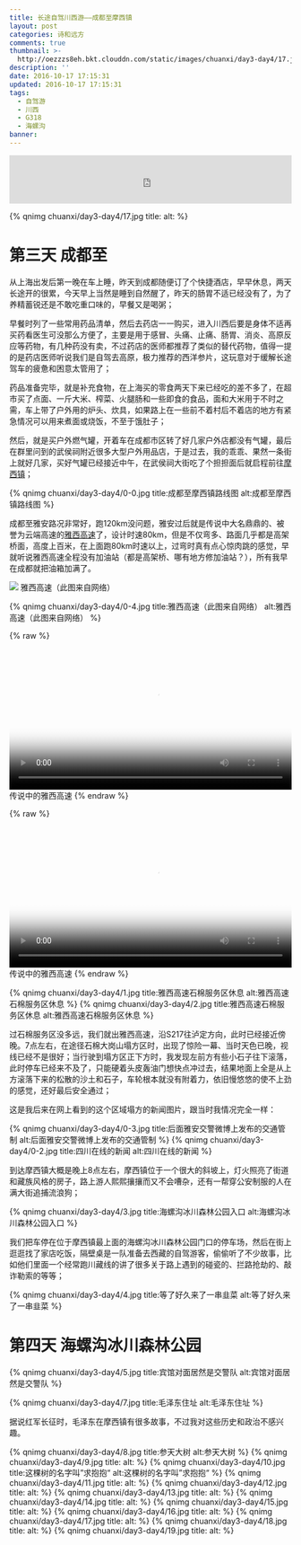 ```yaml
---
title: 长途自驾川西游——成都至摩西镇
layout: post
categories: 诗和远方
comments: true
thumbnail: >-
  http://oezzzs8eh.bkt.clouddn.com/static/images/chuanxi/day3-day4/17.jpg?imageView2/1/w/600/h/200
description: ''
date: 2016-10-17 17:15:31
updated: 2016-10-17 17:15:31
tags: 
  - 自驾游
  - 川西
  - G318
  - 海螺沟
banner:
---
```


<iframe frameborder="no" border="0" marginwidth="0" marginheight="0" width="100%" height=86 src="http://music.163.com/outchain/player?type=2&id=436514312&auto=1&height=66"></iframe>

{% qnimg chuanxi/day3-day4/17.jpg title: alt: %}

# 第三天 成都至

从上海出发后第一晚在车上睡，昨天到成都随便订了个快捷酒店，早早休息，两天长途开的很累，今天早上当然是睡到自然醒了，昨天的肠胃不适已经没有了，为了养精蓄锐还是不敢吃重口味的，早餐又是喝粥；

早餐时列了一些常用药品清单，然后去药店一一购买，进入川西后要是身体不适再买药看医生可没那么方便了，主要是用于感冒、头痛、止痛、肠胃、消炎、高原反应等药物，有几种药没有卖，不过药店的医师都推荐了类似的替代药物，值得一提的是药店医师听说我们是自驾去高原，极力推荐的西洋参片，这玩意对于缓解长途驾车的疲惫和困意太管用了；

药品准备完毕，就是补充食物，在上海买的零食两天下来已经吃的差不多了，在超市买了点面、一斤大米、榨菜、火腿肠和一些即食的食品，面和大米用于不时之需，车上带了户外用的炉头、炊具，如果路上在一些前不着村后不着店的地方有紧急情况可以用来煮面或烧饭，不至于饿肚子；

然后，就是买户外燃气罐，开着车在成都市区转了好几家户外店都没有气罐，最后在群里问到的武侯祠附近很多大型户外用品店，于是过去，我的乖乖、果然一条街上就好几家，买好气罐已经接近中午，在武侯祠大街吃了个担担面后就启程前往[摩西镇](http://baike.baidu.com/link?url=7qeuDPkW3y5lO1w1X935ddoFO6xT1H-f1T2h7Uo3vuMtb8KiBbxT0X9x8t4cgjPPbFFbUQ_s3d-EbXWRaGxR-loH5S7nCk3PFuivzkqMBvETR21MIHqBORUH6zEl4Ioi)；

{% qnimg chuanxi/day3-day4/0-0.jpg title:成都至摩西镇路线图 alt:成都至摩西镇路线图 %}

成都至雅安路况非常好，跑120km没问题，雅安过后就是传说中大名鼎鼎的、被誉为云端高速的[雅西高速](http://a4367007.blog.163.com/blog/static/53124422201531303655822/)了，设计时速80km，但是不仅弯多、路面几乎都是高架桥面，高度上百米，在上面跑80km时速以上，过弯时真有点心惊肉跳的感觉，早就听说雅西高速全程没有加油站（都是高架桥、哪有地方修加油站？），所有我早在成都就把油箱加满了。

![](http://img170.poco.cn/mypoco/myphoto/20120706/13/658501652012070613033708.jpg)
<span class="caption">雅西高速（此图来自网络）</span>

{% qnimg chuanxi/day3-day4/0-4.jpg title:雅西高速（此图来自网络） alt:雅西高速（此图来自网络） %}

{% raw %}
<div class="video">
    <a href="javascript:void(0);" class="btn-play"></a>
    <video width="100%" controls="" src="http://oezzzs8eh.bkt.clouddn.com/static/images/chuanxi/day3-day4/20160925_170711.mp4" poster="http://oezzzs8eh.bkt.clouddn.com/static/images/chuanxi/day3-day4/20160925_170711.mp4.png"></video>
</div>
<span class="caption">传说中的雅西高速</span>
{% endraw %}

{% raw %}
<div class="video">
    <a href="javascript:void(0);" class="btn-play"></a>
    <video width="100%" controls="" src="http://oezzzs8eh.bkt.clouddn.com/static/images/chuanxi/day3-day4/20160926_171209.mp4" poster="http://oezzzs8eh.bkt.clouddn.com/static/images/chuanxi/day3-day4/20160926_171209.mp4.png"></video>
</div>
<span class="caption">传说中的雅西高速</span>
{% endraw %}

{% qnimg chuanxi/day3-day4/1.jpg title:雅西高速石棉服务区休息 alt:雅西高速石棉服务区休息 %}
{% qnimg chuanxi/day3-day4/2.jpg title:雅西高速石棉服务区休息 alt:雅西高速石棉服务区休息 %}

过石棉服务区没多远，我们就出雅西高速，沿S217往泸定方向，此时已经接近傍晚。7点左右，在途径石棉大岗山塌方区时，出现了惊险一幕、当时天色已晚，视线已经不是很好；当行驶到塌方区正下方时，我发现左前方有些小石子往下滚落，此时停车已经来不及了，只能硬着头皮轰油门想快点冲过去，结果地面上全是从上方滚落下来的松散的沙土和石子，车轮根本就没有附着力，依旧慢悠悠的使不上劲的感觉，还好最后安全通过；

这是我后来在网上看到的这个区域塌方的新闻图片，跟当时我情况完全一样：

{% qnimg chuanxi/day3-day4/0-3.jpg title:后面雅安交警微博上发布的交通管制 alt:后面雅安交警微博上发布的交通管制 %}
{% qnimg chuanxi/day3-day4/0-2.jpg title:四川在线的新闻 alt:四川在线的新闻 %}

到达摩西镇大概是晚上8点左右，摩西镇位于一个很大的斜坡上，灯火照亮了街道和藏族风格的房子，路上游人熙熙攘攘而又不会嘈杂，还有一帮穿公安制服的人在满大街追捕流浪狗；

{% qnimg chuanxi/day3-day4/3.jpg title:海螺沟冰川森林公园入口 alt:海螺沟冰川森林公园入口 %}

我们把车停在位于摩西镇最上面的海螺沟冰川森林公园门口的停车场，然后在街上逛逛找了家店吃饭，隔壁桌是一队准备去西藏的自驾游客，偷偷听了不少故事，比如他们里面一个经常跑川藏线的讲了很多关于路上遇到的碰瓷的、拦路抢劫的、敲诈勒索的等等；

{% qnimg chuanxi/day3-day4/4.jpg title:等了好久来了一串韭菜 alt:等了好久来了一串韭菜 %}

# 第四天 海螺沟冰川森林公园

{% qnimg chuanxi/day3-day4/5.jpg title:宾馆对面居然是交警队 alt:宾馆对面居然是交警队 %}

{% qnimg chuanxi/day3-day4/7.jpg title:毛泽东住址 alt:毛泽东住址 %}

据说红军长征时，毛泽东在摩西镇有很多故事，不过我对这些历史和政治不感兴趣。

{% qnimg chuanxi/day3-day4/8.jpg title:参天大树 alt:参天大树 %}
{% qnimg chuanxi/day3-day4/9.jpg title: alt: %}
{% qnimg chuanxi/day3-day4/10.jpg title:这棵树的名字叫”求抱抱“ alt:这棵树的名字叫”求抱抱“ %}
{% qnimg chuanxi/day3-day4/11.jpg title: alt: %}
{% qnimg chuanxi/day3-day4/12.jpg title: alt: %}
{% qnimg chuanxi/day3-day4/13.jpg title: alt: %}
{% qnimg chuanxi/day3-day4/14.jpg title: alt: %}
{% qnimg chuanxi/day3-day4/15.jpg title: alt: %}
{% qnimg chuanxi/day3-day4/16.jpg title: alt: %}
{% qnimg chuanxi/day3-day4/17.jpg title: alt: %}
{% qnimg chuanxi/day3-day4/18.jpg title: alt: %}
{% qnimg chuanxi/day3-day4/19.jpg title: alt: %}
